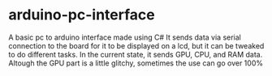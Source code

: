 # arduino-pc-interface
A basic pc to arduino interface made using C# 
It sends data via serial connection to the board for it to be displayed on a lcd, but it can be tweaked to do different tasks.
In the current state, it sends GPU, CPU, and RAM data. Altough the GPU part is a little glitchy, sometimes the use can go over 100%
